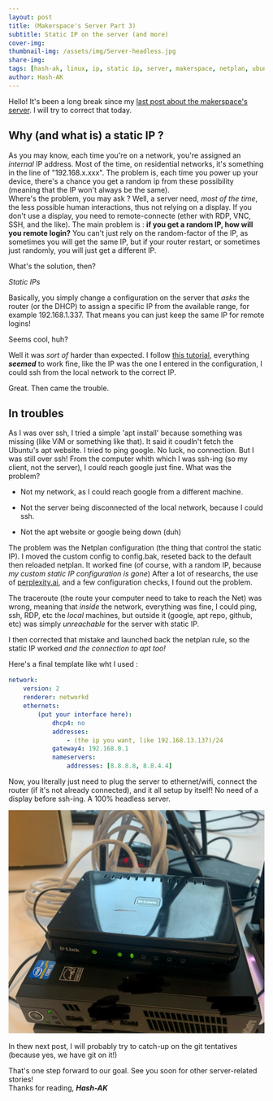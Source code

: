 ```yaml
---
layout: post
title: (Makerspace's Server Part 3)
subtitle: Static IP on the server (and more)
cover-img: 
thumbnail-img: /assets/img/Server-headless.jpg
share-img: 
tags: [hash-ak, linux, ip, static ip, server, makerspace, netplan, ubuntu, headless, ssh]
author: Hash-AK
---
```

Hello! It's been a long break since my [last post about the makerspace's server](https://hash-ak.github.io/2024-12-02-Always-Check-Your-Installation-Medias/). I will try to correct that today.

## Why (and what is) a static IP ?

As you may know, each time you're on a network, you're assigned an _internal_ IP address. Most of the time, on residential networks, it's something in the line of "192.168.x.xxx". The problem is, each time you power up your device, there's a chance you get a random ip from these possibility (meaning that the IP won't always be the same).  
Where's the problem, you may ask ? Well, a server need, _most of the time_, the less possible human interactions, thus not relying on a display. If you don't use a display, you need to remote-connecte (ether with RDP, VNC, SSH, and the like).
The main problem is : **if you get a random IP, how will you remote login?** You can't just rely on the random-factor of the IP, as sometimes you will get the same IP, but if your router restart, or sometimes just randomly, you will just get a different IP.

What's the solution, then?

_Static IPs_

Basically, you simply change a configuration on the server that _asks_ the router (or the DHCP) to assign a specific IP from the available range, for example 192.168.1.337. That means you can just keep the same IP for remote logins!

Seems cool, huh?

Well it was _sort of_ harder than expected. I follow [this tutorial](https://www.freecodecamp.org/news/setting-a-static-ip-in-ubuntu-linux-ip-address-tutorial/), everything **_seemed_** to work fine, like the IP was the one I entered in the configuration, I could ssh from the local network to the correct IP.

Great. Then came the trouble.


## In troubles


As I was over ssh, I tried a simple 'apt install' because something was missing (like ViM or something like that). It said it coudln't fetch the Ubuntu's apt website. I tried to ping google. No luck, no connection. But I was still over ssh! From the computer whith which I was ssh-ing (so my client, not the server), I could reach google just fine.
What was the problem?

- Not my network, as I could reach google from a different machine.

- Not the server being disconnected of the local network, because I could ssh.

- Not the apt website or google being down (duh)

The problem was the Netplan configuration (the thing that control the static IP).
I moved the custom config to config.bak, reseted back to the default then reloaded netplan. It worked fine (of course, with a random IP, because _my custom static IP configuration is gone_)
After a lot of researchs, the use of [perplexity.ai](https://www.perplexity.ai/), and a few configuration checks, I found out the problem.

The traceroute (the route your computer need to take to reach the Net) was wrong, meaning that _inside_ the network, everything was fine, I could ping, ssh, RDP, etc the _local_ machines, but outside it (google, apt repo, github, etc) was simply _unreachable_ for the server with static IP.

I then corrected that mistake and launched back the netplan rule, so the static IP worked _and the connection to apt too!_

Here's a final template like wht I used :  
```yaml
network:
    version: 2
    renderer: networkd
    ethernets:
        (put your interface here):
            dhcp4: no
            addresses:
                - (the ip you want, like 192.168.13.137)/24
            gateway4: 192.168.0.1
            nameservers:
                addresses: [8.8.8.8, 8.8.4.4]
```

Now, you literally just need to plug the server to ethernet/wifi, connect the router (if it's not already connected), and it all setup by itself! No need of a display before ssh-ing. A 100% headless server.

![Image of the server with no display and the router](/assets/img/Server-headless.jpg)

In thew next post, I will probably try to catch-up on the git tentatives (because yes, we have git on it!)

That's one step forward to our goal. See you soon for other server-related stories!  
Thanks for reading,
**_Hash-AK_**
